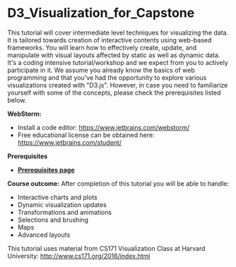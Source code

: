 # D3_Visualization_for_Capstone

This tutorial will cover intermediate level techniques for visualizing the data. It is tailored towards creation of interactive contents using web-based frameworks. You will learn how to effectively create, update, and manipulate with visual layouts affected by static as well as dynamic data. It's a coding intensive tutorial/workshop and we expect from you to actively participate in it. We assume you already know the basics of web programming and that you've had the opportunity to explore various visualizations created with "D3.js". However, in case you need to familiarize yourself with some of the concepts, please check the prerequisites listed below.

<b>WebStorm:</b>

- Install a code editor:  https://www.jetbrains.com/webstorm/ 
-  Free educational license can be obtained here: https://www.jetbrains.com/student/

<b> Prerequisites </b>

* **[Prerequisites page](https://github.com/zonakostic/D3_Visualization_for_Capstone/blob/master/Prerequisites/Prerequisites.md)** 

<b>Course outcome:</b>
After completion of this tutorial you will be able to handle:

- Interactive charts and plots
- Dynamic visualization updates 
- Transformations and animations
- Selections and brushing
- Maps
- Advanced layouts

This tutorial uses material from CS171 Visualization Class at Harvard University: http://www.cs171.org/2016/index.html 